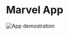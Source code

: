 # Marvel App
![App demostration](https://media4.giphy.com/media/v1.Y2lkPTc5MGI3NjExdWMwN2E1ajFlcTQ2cDB3bWY1bml1OThvZXU5bXk2MHU0aDlyOTBhMCZlcD12MV9pbnRlcm5hbF9naWZfYnlfaWQmY3Q9Zw/NYDL5ecw428lw0gkDZ/giphy.gif)


